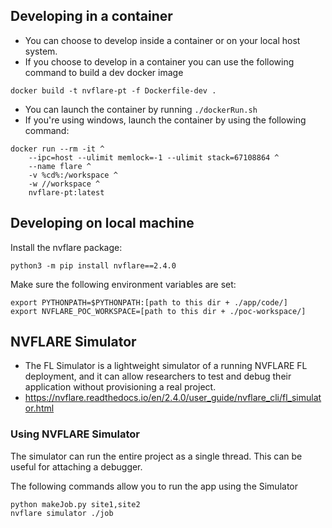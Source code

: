 ## Developing in a container

- You can choose to develop inside a container or on your local host system.
- If you choose to develop in a container you can use the following command to build a dev docker image

```
docker build -t nvflare-pt -f Dockerfile-dev .
```

- You can launch the container by running `./dockerRun.sh`
- If you're using windows, launch the container by using the following command:

```
docker run --rm -it ^
    --ipc=host --ulimit memlock=-1 --ulimit stack=67108864 ^
    --name flare ^
    -v %cd%:/workspace ^
    -w //workspace ^
    nvflare-pt:latest

```

## Developing on local machine

Install the nvflare package:

```
python3 -m pip install nvflare==2.4.0
```

Make sure the following environment variables are set:

```
export PYTHONPATH=$PYTHONPATH:[path to this dir + ./app/code/]
export NVFLARE_POC_WORKSPACE=[path to this dir + ./poc-workspace/]
```

## NVFLARE Simulator

- The FL Simulator is a lightweight simulator of a running NVFLARE FL deployment, and it can allow researchers to test and debug their application without provisioning a real project.
- https://nvflare.readthedocs.io/en/2.4.0/user_guide/nvflare_cli/fl_simulator.html

### Using NVFLARE Simulator

The simulator can run the entire project as a single thread. This can be useful for attaching a debugger.

The following commands allow you to run the app using the Simulator

```
python makeJob.py site1,site2
nvflare simulator ./job
```
